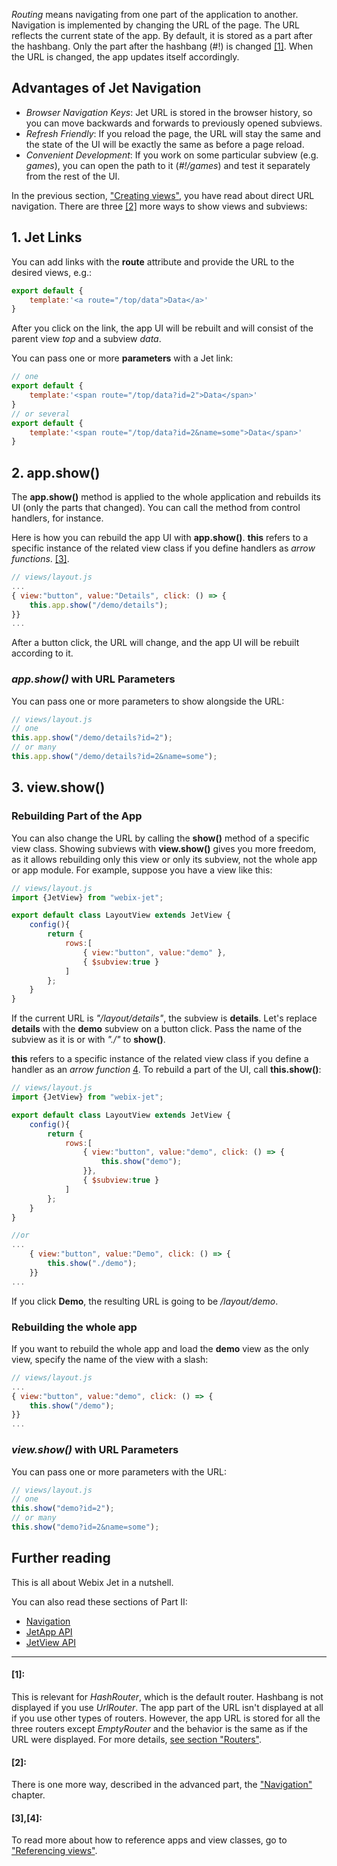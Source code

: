 _Routing_ means navigating from one part of the application to another. Navigation is implemented by changing the URL of the page. The URL reflects the current state of the app. By default, it is stored as a part after the hashbang. Only the part after the hashbang \(\#!\) is changed [[1]](#1). When the URL is changed, the app updates itself accordingly. 

## Advantages of Jet Navigation

- *Browser Navigation Keys*: Jet URL is stored in the browser history, so you can move backwards and forwards to previously opened subviews.
- *Refresh Friendly*: If you reload the page, the URL will stay the same and the state of the UI will be exactly the same as before a page reload.
- *Convenient Development*: If you work on some particular subview (e.g. *games*), you can open the path to it (*#!/games*) and test it separately from the rest of the UI.

In the previous section, ["Creating views"](views.md), you have read about direct URL navigation. There are three [[2]](#2) more ways to show views and subviews:

## 1\. Jet Links

You can add links with the **route** attribute and provide the URL to the desired views, e.g.:

```js
export default {
    template:'<a route="/top/data">Data</a>'
}
```

After you click on the link, the app UI will be rebuilt and will consist of the parent view _top_ and a subview _data_.

You can pass one or more **parameters** with a Jet link:

```js
// one
export default {
    template:'<span route="/top/data?id=2">Data</span>'
}
// or several
export default {
    template:'<span route="/top/data?id=2&name=some">Data</span>'
}
```

## 2\. app.show\(\)

The **app.show\(\)** method is applied to the whole application and rebuilds its UI (only the parts that changed). You can call the method from control handlers, for instance.

Here is how you can rebuild the app UI with **app.show\(\)**. **this** refers to a specific instance of the related view class if you define handlers as *arrow functions*. [[3]](#3-4).

```js
// views/layout.js
...
{ view:"button", value:"Details", click: () => {
    this.app.show("/demo/details");
}}
...
```

After a button click, the URL will change, and the app UI will be rebuilt according to it.

### _app.show\(\)_ with URL Parameters

You can pass one or more parameters to show alongside the URL:

```js
// views/layout.js
// one
this.app.show("/demo/details?id=2");
// or many
this.app.show("/demo/details?id=2&name=some");
```

## 3\. view.show\(\)

### Rebuilding Part of the App

You can also change the URL by calling the **show\(\)** method of a specific view class. Showing subviews with **view.show()** gives you more freedom, as it allows rebuilding only this view or only its subview, not the whole app or app module. For example, suppose you have a view like this:

```js
// views/layout.js
import {JetView} from "webix-jet";

export default class LayoutView extends JetView {
    config(){
        return {
            rows:[
                { view:"button", value:"demo" },
                { $subview:true }
            ]
        };
    } 
}
```

If the current URL is _"/layout/details"_, the subview is **details**. Let's replace **details** with the **demo** subview on a button click. Pass the name of the subview as it is or with *"./"* to **show()**.

**this** refers to a specific instance of the related view class if you define a handler as an *arrow function* [4](#3-4). To rebuild a part of the UI, call **this.show()**:

```js
// views/layout.js
import {JetView} from "webix-jet";

export default class LayoutView extends JetView {
    config(){
        return {
            rows:[
                { view:"button", value:"demo", click: () => {
                    this.show("demo");
                }},
                { $subview:true }
            ]
        };
    } 
}

//or
...
    { view:"button", value:"Demo", click: () => {
        this.show("./demo");
    }}
...
```

If you click **Demo**, the resulting URL is going to be */layout/demo*.

### Rebuilding the whole app

If you want to rebuild the whole app and load the **demo** view as the only view, specify the name of the view with a slash:

```js
// views/layout.js
...
{ view:"button", value:"demo", click: () => {
    this.show("/demo");
}}
...
```

### _view.show()_ with URL Parameters

You can pass one or more parameters with the URL:

```js
// views/layout.js
// one
this.show("demo?id=2");
// or many
this.show("demo?id=2&name=some");
```

## Further reading

This is all about Webix Jet in a nutshell. 

You can also read these sections of Part II:

- [Navigation](../details/navigation.md)
- [JetApp API](../details./app.md)
- [JetView API](../details/views.md)

<!-- footnotes -->

---
#### [1]:
This is relevant for *HashRouter*, which is the default router. Hashbang is not displayed if you use *UrlRouter*. The app part of the URL isn't displayed at all if you use other types of routers. However, the app URL is stored for all the three routers except *EmptyRouter* and the behavior is the same as if the URL were displayed. For more details, [see section "Routers"](../details/routers.md).

#### [2]:
There is one more way, described in the advanced part, the ["Navigation"](../details/navigation.md) chapter.

#### [3],[4]:
To read more about how to reference apps and view classes, go to ["Referencing views"](../detailed/referencing.md).
